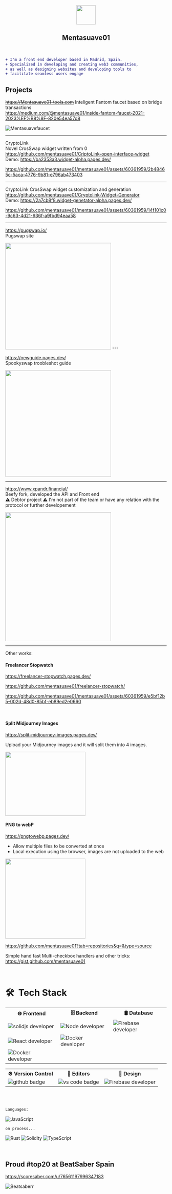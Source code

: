<!--
**mentasuave01/mentasuave01** is a ✨ _special_ ✨ repository because its `README.md` (this file) appears on your GitHub profile.

Here are some ideas to get you started:

- 🔭 I’m currently working on ...
- 🌱 I’m currently learning ...
- 👯 I’m looking to collaborate on ...
- 🤔 I’m looking for help with ...
- 💬 Ask me about ...
- 📫 How to reach me: ..
- 😄 Pronouns: ...
- ⚡ Fun fact: ...
-->

  <div align="center">
    <img  width="60em" height="60em" src="https://lh3.googleusercontent.com/a-/AOh14GivJVFHh5MV4xXE0G8JsrjlS-UIwTG1fu3a3Ezn=s96-c">
  </div>

<h2 align="center"> Mentasuave01</h2>
</br>

```diff
+ I'm a front end developer based in Madrid, Spain.
+ Specialized in developing and creating web3 communities,
+ as well as designing websites and developing tools to
+ facilitate seamless users engage
```

## Projects
~~https://Mentasuave01-tools.com~~	 Inteligent Fantom faucet based on bridge transactions <br/>
https://medium.com/@mentasuave01/inside-fantom-faucet-2021-2023%EF%B8%8F-820e54ea57d8 <br/>

![Mentasuavefaucet](https://i.imgur.com/NbrJzNO.png) 	

---

CryptoLink <br> Novel CrosSwap widget written from 0 </br>
https://github.com/mentasuave01/CriptoLink-open-interface-widget </br>
Demo: https://ba2353a3.widget-alpha.pages.dev/ </br>


https://github.com/mentasuave01/mentasuave01/assets/60361959/2b48465c-5aca-4776-9b81-e796ab473403

---

CryptoLink CrosSwap widget customization and generation </br>
https://github.com/mentasuave01/Cryptolink-Widget-Generator </br>
Demo: https://2a7cb8f8.widget-genetator-alpha.pages.dev/



https://github.com/mentasuave01/mentasuave01/assets/60361959/14f101c0-9c63-4d21-936f-a9fbd94eaa58


---
https://pugswap.io/ <br> Pugswap site

<img src="https://i.imgur.com/lmhktwd.png" width="330" height="333">
---

https://newguide.pages.dev/ <br> Spookyswap troobleshot guide

<img src="https://i.imgur.com/Jl1TzBY.gif" width="330" height="333">

---



https://www.xpandr.financial/ <br>
Beefy fork, developed the API and Front end <br>
⚠️ Debtor project ⚠️ I'm not part of the team or have any relation with the protocol or further developement

<img src="https://i.imgur.com/nQYAzsx.png" width="330" height="403">

---

Other works:

<h4>Freelancer Stopwatch</h4>

https://freelancer-stopwatch.pages.dev/

https://github.com/mentasuave01/freelancer-stopwatch/

https://github.com/mentasuave01/mentasuave01/assets/60361959/e5bf12b5-002d-48d0-85bf-eb89ed2e0660

</br>

<h4>Split Midjourney Images</h4>

https://split-midjourney-images.pages.dev/

Upload your Midjourney images and it will split them into 4 images.

<img src="https://i.imgur.com/o3gkSuY.png" width="250" height="200">

<h4>PNG to webP </h4>

https://pngtowebp.pages.dev/

<ul>
<li>Allow multiple files to be converted at once</li>
<li>Local execution using the browser, images are not uploaded to the web</li>
</ul>
<img src="https://i.imgur.com/5iZAzfr.png" width="250" height="250">

https://github.com/mentasuave01?tab=repositories&q=&type=source

Simple hand fast Multi-checkbox handlers and other tricks:
https://gist.github.com/mentasuave01

</br>



# 🛠 &nbsp;Tech Stack

  <div align="center">
    <table>
         <tr>
            <th>🌐 Frontend</th>
            <th>🗄 Backend </th>
            <th> 🛢 Database  </th>
         </tr>
         <tr>
            <td><img alt="solidjs developer" src="https://img.shields.io/badge/SolidJS-2c4f7c?style=for-the-badge&logo=solid&logoColor=c8c9cb"></td>
             <td><img alt="Node developer" src="https://img.shields.io/badge/node.js-6DA55F?style=for-the-badge&logo=node.js&logoColor=white"></td>
            <td><img alt="Firebase developer" src="https://img.shields.io/badge/firebase-%23039BE5.svg?style=for-the-badge&logo=firebase"></td>
         </tr>
         <tr>
            <td><img alt="React developer" src="https://img.shields.io/badge/react-%2320232a.svg?style=for-the-badge&logo=react&logoColor=%2361DAFB"></td>
            <td><img alt="Docker developer" src="https://img.shields.io/badge/docker-%230db7ed.svg?style=for-the-badge&logo=docker&logoColor=white"></td>
            <td></td>
         </tr>
         <tr>
            <td><img alt="Docker developer" src="https://img.shields.io/badge/Next-black?style=for-the-badge&logo=next.js&logoColor=white"></td>
            <td></td>
         </tr>
      </table>
      <table>
         <tr>
            <th>⚙️ Version Control</th>
            <th>🔧 Editors </th>
            <th> 🎨 Design  </th>
         </tr>
         <tr>
            <td><img alt="github badge" src="https://img.shields.io/badge/github-%23121011.svg?style=for-the-badge&logo=github&logoColor=white"></td>
             <td><img alt="vs code badge" src="https://img.shields.io/badge/-Visual%20Studio%20Code-0A1A2F?style=flat&logo=visual-studio-code&logoColor=007ACC"></td>
            <td><img alt="Firebase developer" src="https://img.shields.io/badge/Framer-black?style=for-the-badge&logo=framer&logoColor=blue"></td>
         </tr>
      </table>
  </div>

</br>
</br>

```diff
Languages:
```

![JavaScript](https://img.shields.io/badge/javascript-%23323330.svg?style=for-the-badge&logo=javascript&logoColor=%23F7DF1E)

```diff
on process...
```

![Rust](https://img.shields.io/badge/rust-%23000000.svg?style=for-the-badge&logo=rust&logoColor=white)
![Solidity](https://img.shields.io/badge/Solidity-%23363636.svg?style=for-the-badge&logo=solidity&logoColor=white)
![TypeScript](https://img.shields.io/badge/typescript-%23007ACC.svg?style=for-the-badge&logo=typescript&logoColor=white)

</br>

## Proud #top20 at BeatSaber Spain </br>

https://scoresaber.com/u/76561197996347183

![Beatsaberr](https://s.cafebazaar.ir/images/icons/com.ihd.beatsaber-f75d39ee-32cc-4fc6-90be-026a7ae9ab50_128x128.png?x-img=v1/resize,w_128/format,type_webp)

<br/>
